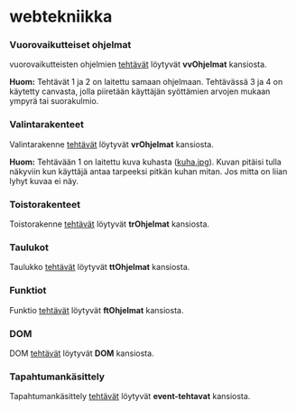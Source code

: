# webtekniikka
### Vuorovaikutteiset ohjelmat
vuorovaikutteisten ohjelmien [tehtävät](https://github.com/ilkkamtk/WebTekniikatJaDigitaalinenMedia/blob/master/JavaScript/vuorovaikutteiset_ohjelmat.md) löytyvät **vvOhjelmat** kansiosta. 

**Huom:** Tehtävät 1 ja 2 on laitettu samaan ohjelmaan. Tehtävässä 3 ja 4 on käytetty canvasta, jolla piiretään käyttäjän syöttämien arvojen mukaan ympyrä tai suorakulmio.

### Valintarakenteet
Valintarakenne [tehtävät](https://github.com/ilkkamtk/WebTekniikatJaDigitaalinenMedia/blob/master/JavaScript/valintarakenteet.md) löytyvät **vrOhjelmat** kansiosta. 

**Huom:** Tehtävään 1 on laitettu kuva kuhasta ([kuha.jpg](vrOhjelmat/kuha.jpg)). Kuvan pitäisi tulla näkyviin kun käyttäjä antaa tarpeeksi pitkän kuhan mitan. Jos mitta on liian lyhyt kuvaa ei näy.

### Toistorakenteet
Toistorakenne [tehtävät](https://github.com/ilkkamtk/WebTekniikatJaDigitaalinenMedia/blob/master/JavaScript/toistorakenteet.md) löytyvät **trOhjelmat** kansiosta. 

### Taulukot
Taulukko [tehtävät](https://github.com/ilkkamtk/WebTekniikatJaDigitaalinenMedia/blob/master/JavaScript/taulukot.md) löytyvät **ttOhjelmat** kansiosta. 

### Funktiot
Funktio [tehtävät](https://github.com/ilkkamtk/WebTekniikatJaDigitaalinenMedia/blob/master/JavaScript/funktiot.md) löytyvät **ftOhjelmat** kansiosta. 

### DOM
DOM [tehtävät](https://github.com/ilkkamtk/WebTekniikatJaDigitaalinenMedia/blob/master/JavaScript/DOM.md) löytyvät **DOM** kansiosta. 

### Tapahtumankäsittely
Tapahtumankäsittely [tehtävät](https://github.com/ilkkamtk/WebTekniikatJaDigitaalinenMedia/blob/master/JavaScript/eventit.md) löytyvät **event-tehtavat** kansiosta. 
